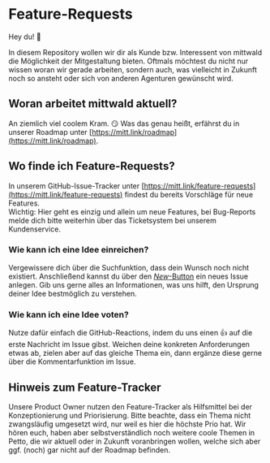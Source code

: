 # Feature-Requests

Hey du! 👋

In diesem Repository wollen wir dir als Kunde bzw. Interessent von mittwald die Möglichkeit der Mitgestaltung bieten. Oftmals möchtest du nicht nur wissen woran wir gerade arbeiten, sondern auch, was vielleicht in Zukunft noch so ansteht oder sich von anderen Agenturen gewünscht wird.

## Woran arbeitet mittwald aktuell?
An ziemlich viel coolem Kram. 😏 Was das genau heißt, erfährst du in unserer Roadmap unter [https://mitt.link/roadmap](https://mitt.link/roadmap).

## Wo finde ich Feature-Requests?

In unserem GitHub-Issue-Tracker unter [https://mitt.link/feature-requests](https://mitt.link/feature-requests) findest du bereits Vorschläge für neue Features.
\
Wichtig: Hier geht es einzig und allein um neue Features, bei Bug-Reports melde dich bitte weiterhin über das Ticketsystem bei unserem Kundenservice.

### Wie kann ich eine Idee einreichen?
Vergewissere dich über die Suchfunktion, dass dein Wunsch noch nicht existiert. Anschließend kannst du über den [*New*-Button](https://github.com/mittwald/feature-requests/issues/new?assignees=&labels=&projects=&template=feature_request.md) ein neues Issue anlegen. Gib uns gerne alles an Informationen, was uns hilft, den Ursprung deiner Idee bestmöglich zu verstehen.

### Wie kann ich eine Idee voten?
Nutze dafür einfach die GitHub-Reactions, indem du uns einen 👍 auf die erste Nachricht im Issue gibst. Weichen deine konkreten Anforderungen etwas ab, zielen aber auf das gleiche Thema ein, dann ergänze diese gerne über die Kommentarfunktion im Issue.

## Hinweis zum Feature-Tracker
Unsere Product Owner nutzen den Feature-Tracker als Hilfsmittel bei der Konzeptionierung und Priorisierung. Bitte beachte, dass ein Thema nicht zwangsläufig umgesetzt wird, nur weil es hier die höchste Prio hat. Wir hören euch, haben aber selbstverständlich noch weitere coole Themen in Petto, die wir aktuell oder in Zukunft voranbringen wollen, welche sich aber ggf. (noch) gar nicht auf der Roadmap befinden.
